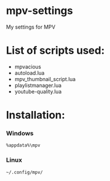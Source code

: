 # mpv-settings
My settings for MPV

# List of scripts used:
- mpvacious
- autoload.lua
- mpv_thumbnail_script.lua
- playlistmanager.lua
- youtube-quality.lua

# Installation:
### Windows
`%appdata%\mpv`
### Linux
`~/.config/mpv/`
